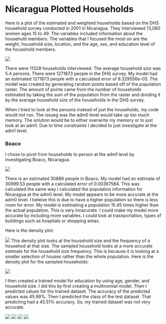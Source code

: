 # Nicaragua Plotted Households

Here is a plot of the estimated and weighted households based on the DHS household survey conducted in 2001 in Nicaragua. They interviewed 13,060 women ages 15 to 49. The variables included information about the household members. The variables that I focused the most on are the weight, household size, location, and the age, sex, and education level of the household members. 

![](nic_houses.png)

There were 11328 households interviewed. The average household size was 5.4 persons. There were 1271873 people in the DHS survey. My model had an estimated 1271873 people with a calculated error of 8.329556e-05. The model was created by generating random points based off of the population raster. The amount of points came from the number of households estimated by taking the sum of the population from the raster and dividing it by the average household size of the households in the DHS survey. 

When I tried to look at the persons instead of just the households, my code would not run. The issueg was the adm0 level would take up too much memory. The solution would be to either overwrite my memory or to just look at an adm1. Due to time constraints I decided to just investigate at the adm1 level.

### Boaco
I chose to pivot from households to person at the adm1 level by investigating Boaco, Nicaragua.

![](boaco_pns.png)

There is an estimated 30886 people in Boaco. My model had an estimate of 30999.53 people with a calculated error of 0.00367584. This was calculated the same way I calculated the population information for Nicaragua at the adm0 level. My model appears to be more accurate at the adm0 level. I beleive this is due to have a higher population so there is less room for error. My model is estimating a population 15.45 times higher than the actual population. This is very innacurate. I could make my model more accurate by including more variables. I could look at trasnportation, types of buildings such as hospitals or shopping areas. 

Here is the density plot:

![](boaco_hhs.png)
This density plot looks at the household size and the frequency of a househod at that size. The sampled household looks at a more accurate estimate for the household size frequency. This is because it is looking at a smaller selection of houses rather than the whole population.
Here is the density plot for the sampled households:

![](boaco_sample.png)


I then created a trained model for education by using age, gender, and household size. I did this by first creating a multinomial model. Then I predicted values for the trained dataset. The accuracy of the predicted values was 45.99%. Then I predicted the class of the test dataset. That predicting had a 45.51% accuracy. So, my trained dataset was not very accurate. 


![](normal.png)
![](percent.png)
![](scale.png)
![](raw.png)
